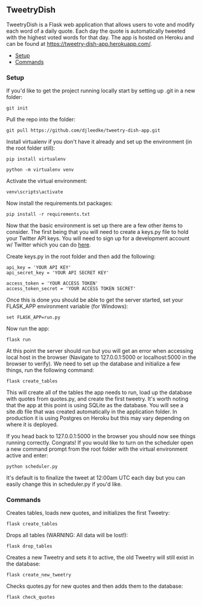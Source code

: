 ## TweetryDish
TweetryDish is a Flask web application that allows users to vote and modify each word of a daily quote. 
Each day the quote is automatically tweeted with the highest voted words for that day.  The app is hosted on
Heroku and can be found at https://tweetry-dish-app.herokuapp.com/.

- [Setup](#setup)
- [Commands](#commands)

### Setup

If you'd like to get the project running locally start by setting up .git in a new folder:
```
git init
```

Pull the repo into the folder:
```
git pull https://github.com/djleedke/tweetry-dish-app.git
```

Install virtualenv if you don't have it already and set up the environment (in the root folder still): 
```
pip install virtualenv
```
```
python -m virtualenv venv
```

Activate the virtual environment:
```
venv\scripts\activate
```

Now install the requirements.txt packages:
```
pip install -r requirements.txt
```

Now that the basic environment is set up there are a few other items to consider. The first being that you will need to create a keys.py file
to hold your Twitter API keys.  You will need to sign up for a development account w/ Twitter which you can do [here](https://developer.twitter.com/en).  

Create keys.py in the root folder and then add the following:
```
api_key = 'YOUR API KEY'
api_secret_key = 'YOUR API SECRET KEY'

access_token = 'YOUR ACCESS TOKEN'
access_token_secret = 'YOUR ACCESS TOKEN SECRET'
```

Once this is done you should be able to get the server started, set your FLASK_APP environment variable (for Windows):
```
set FLASK_APP=run.py
```
Now run the app:
```
flask run
```

At this point the server should run but you will get an error when accessing local host in the browser (Navigate to 127.0.0.1:5000 or localhost:5000 in the browser to verify). 
We need to set up the database and initialize a few things, run the following command:
```
flask create_tables
```
This will create all of the tables the app needs to run, load up the database with quotes from quotes.py, and create the first tweetry.  It's worth noting that 
the app at this point is using SQLite as the database. You will see a site.db file that was created automatically in the application folder.  In production it is using
Postgres on Heroku but this may vary depending on where it is deployed.

If you head back to 127.0.0.1:5000 in the browser you should now see things running correctly.  Congrats!  If you would like to turn on the scheduler open a new command prompt from the root folder with the virtual environment active and enter:
```
python scheduler.py
```
It's default is to finalize the tweet at 12:00am UTC each day but you can easily change this in scheduler.py if you'd like. 


### Commands

Creates tables, loads new quotes, and initializes the first Tweetry:
```
flask create_tables
```

Drops all tables (WARNING: All data will be lost!):
```
flask drop_tables
```

Creates a new Tweetry and sets it to active, the old Tweetry will still exist in the database:
```
flask create_new_tweetry
```

Checks quotes.py for new quotes and then adds them to the database:
```
flask check_quotes
```



